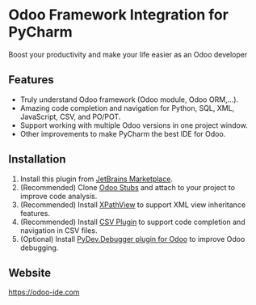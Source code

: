 # Odoo Framework Integration for PyCharm

Boost your productivity and make your life easier as an Odoo developer


## Features
* Truly understand Odoo framework (Odoo module, Odoo ORM,...).
* Amazing code completion and navigation for Python, SQL, XML, JavaScript, CSV, and PO/POT.
* Support working with multiple Odoo versions in one project window.
* Other improvements to make PyCharm the best IDE for Odoo.

## Installation
1. Install this plugin from [JetBrains Marketplace](https://plugins.jetbrains.com/plugin/13499-odoo).
2. (Recommended) Clone [Odoo Stubs](https://github.com/odoo-ide/odoo-stubs) and attach to your project to improve code analysis.
3. (Recommended) Install [XPathView](https://plugins.jetbrains.com/plugin/12478-xpathview--xslt) to support XML view inheritance features.
4. (Recommended) Install [CSV Plugin](https://plugins.jetbrains.com/plugin/10037-csv) to support code completion and navigation in CSV files.
5. (Optional) Install [PyDev.Debugger plugin for Odoo](https://github.com/odoo-ide/pydevd-odoo) to improve Odoo debugging.

## Website
https://odoo-ide.com
